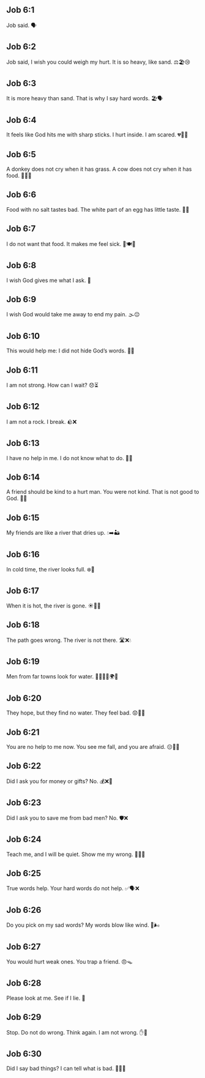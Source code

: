 ## Job 6:1
Job said. 🗣️
## Job 6:2
Job said, I wish you could weigh my hurt. It is so heavy, like sand. ⚖️🏖️😢
## Job 6:3
It is more heavy than sand. That is why I say hard words. 🏖️🗣️
## Job 6:4
It feels like God hits me with sharp sticks. I hurt inside. I am scared. 💔🥺😨
## Job 6:5
A donkey does not cry when it has grass. A cow does not cry when it has food. 🐴🐄🌾
## Job 6:6
Food with no salt tastes bad. The white part of an egg has little taste. 🧂🍳
## Job 6:7
I do not want that food. It makes me feel sick. 🚫🍽️🤢
## Job 6:8
I wish God gives me what I ask. 🙏
## Job 6:9
I wish God would take me away to end my pain. 🌫️😔
## Job 6:10
This would help me: I did not hide God’s words. 📖🤲
## Job 6:11
I am not strong. How can I wait? 😞⏳
## Job 6:12
I am not a rock. I break. 🪨❌
## Job 6:13
I have no help in me. I do not know what to do. 🙁🤷
## Job 6:14
A friend should be kind to a hurt man. You were not kind. That is not good to God. 👥💔
## Job 6:15
My friends are like a river that dries up. 💧➡️🏜️
## Job 6:16
In cold time, the river looks full. ❄️🌊
## Job 6:17
When it is hot, the river is gone. ☀️🚫💧
## Job 6:18
The path goes wrong. The river is not there. 🛣️❌💧
## Job 6:19
Men from far towns look for water. 🚶‍♂️🚶‍♀️🌍💧
## Job 6:20
They hope, but they find no water. They feel bad. 😟🚫💧
## Job 6:21
You are no help to me now. You see me fall, and you are afraid. 😔🤝❌
## Job 6:22
Did I ask you for money or gifts? No. 💰❌🎁
## Job 6:23
Did I ask you to save me from bad men? No. 🛡️❌
## Job 6:24
Teach me, and I will be quiet. Show me my wrong. 🧑‍🏫🤫
## Job 6:25
True words help. Your hard words do not help. ✅🗣️❌
## Job 6:26
Do you pick on my sad words? My words blow like wind. 💬🌬️
## Job 6:27
You would hurt weak ones. You trap a friend. 😠🪤
## Job 6:28
Please look at me. See if I lie. 👀
## Job 6:29
Stop. Do not do wrong. Think again. I am not wrong. ✋🧠
## Job 6:30
Did I say bad things? I can tell what is bad. 👅✅❌

